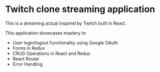 # Twitch clone streaming application

This is a streaming actual inspired by Twitch built in React.

This application showcases mastery in:

- User login/logout functionality using Google OAuth
- Forms in Redux
- CRUD Operations in React and Redux
- React Router
- Error Handling
